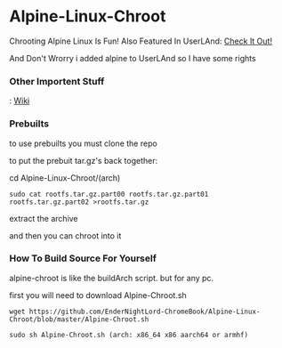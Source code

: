 # Alpine-Linux-Chroot
Chrooting Alpine Linux Is Fun! Also Featured In UserLAnd: [Check It Out!](https://github.com/CypherpunkArmory/UserLAnd-Assets-Alpine)

And Don't Wrorry i added alpine to UserLAnd so I have some rights

### Other Importent Stuff
: [Wiki](https://github.com/EnderNightLord-ChromeBook/Alpine-Linux-Chroot/wiki)

### Prebuilts
to use prebuilts you must clone the repo

to put the prebuit tar.gz's back together:

cd Alpine-Linux-Chroot/(arch)

`sudo cat rootfs.tar.gz.part00 rootfs.tar.gz.part01 rootfs.tar.gz.part02 >rootfs.tar.gz`

extract the archive

and then you can chroot into it

### How To Build Source For Yourself
alpine-chroot is like the buildArch script. but for any pc.

first you will need to download Alpine-Chroot.sh

`wget https://github.com/EnderNightLord-ChromeBook/Alpine-Linux-Chroot/blob/master/Alpine-Chroot.sh`

`sudo sh Alpine-Chroot.sh (arch: x86_64 x86 aarch64 or armhf)`
